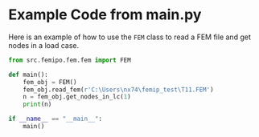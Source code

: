 # Example Code from main.py

Here is an example of how to use the `FEM` class to read a FEM file and get nodes in a load case.

```python
from src.femipo.fem.fem import FEM

def main():
    fem_obj = FEM()
    fem_obj.read_fem(r'C:\Users\nx74\femip_test\T11.FEM')
    n = fem_obj.get_nodes_in_lc(1)
    print(n)

if __name__ == "__main__":
    main()
```